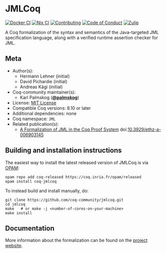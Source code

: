 <!---
This file was generated from `meta.yml`, please do not edit manually.
Follow the instructions on https://github.com/coq-community/templates to regenerate.
--->
# JMLCoq

[![Docker CI][docker-action-shield]][docker-action-link]
[![Nix CI][nix-action-shield]][nix-action-link]
[![Contributing][contributing-shield]][contributing-link]
[![Code of Conduct][conduct-shield]][conduct-link]
[![Zulip][zulip-shield]][zulip-link]

[docker-action-shield]: https://github.com/coq-community/jmlcoq/workflows/Docker%20CI/badge.svg?branch=master
[docker-action-link]: https://github.com/coq-community/jmlcoq/actions?query=workflow:"Docker%20CI"

[nix-action-shield]: https://github.com/coq-community/jmlcoq/workflows/Nix%20CI/badge.svg?branch=master
[nix-action-link]: https://github.com/coq-community/jmlcoq/actions?query=workflow:"Nix%20CI"

[contributing-shield]: https://img.shields.io/badge/contributions-welcome-%23f7931e.svg
[contributing-link]: https://github.com/coq-community/manifesto/blob/master/CONTRIBUTING.md

[conduct-shield]: https://img.shields.io/badge/%E2%9D%A4-code%20of%20conduct-%23f15a24.svg
[conduct-link]: https://github.com/coq-community/manifesto/blob/master/CODE_OF_CONDUCT.md

[zulip-shield]: https://img.shields.io/badge/chat-on%20zulip-%23c1272d.svg
[zulip-link]: https://coq.zulipchat.com/#narrow/stream/237663-coq-community-devs.20.26.20users



A Coq formalization of the syntax and semantics of the
Java-targeted JML specification language, along with a
verified runtime assertion checker for JML.

## Meta

- Author(s):
  - Hermann Lehner (initial)
  - David Pichardie (initial)
  - Andreas Kägi (initial)
- Coq-community maintainer(s):
  - Karl Palmskog ([**@palmskog**](https://github.com/palmskog))
- License: [MIT License](LICENSE)
- Compatible Coq versions: 8.10 or later
- Additional dependencies: none
- Coq namespace: `JML`
- Related publication(s):
  - [A Formalization of JML in the Coq Proof System](https://www.research-collection.ethz.ch/handle/20.500.11850/68882) doi:[10.3929/ethz-a-006903145](https://doi.org/10.3929/ethz-a-006903145)

## Building and installation instructions

The easiest way to install the latest released version of JMLCoq
is via [OPAM](https://opam.ocaml.org/doc/Install.html):

```shell
opam repo add coq-released https://coq.inria.fr/opam/released
opam install coq-jmlcoq
```

To instead build and install manually, do:

``` shell
git clone https://github.com/coq-community/jmlcoq.git
cd jmlcoq
make   # or make -j <number-of-cores-on-your-machine> 
make install
```


## Documentation

More information about the formalization can be found on the
[project website](http://jmlcoq.info).

